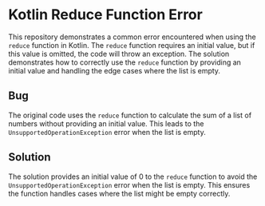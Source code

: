 # Kotlin Reduce Function Error

This repository demonstrates a common error encountered when using the `reduce` function in Kotlin. The `reduce` function requires an initial value, but if this value is omitted, the code will throw an exception. The solution demonstrates how to correctly use the `reduce` function by providing an initial value and handling the edge cases where the list is empty.

## Bug

The original code uses the `reduce` function to calculate the sum of a list of numbers without providing an initial value. This leads to the `UnsupportedOperationException` error when the list is empty. 

## Solution

The solution provides an initial value of 0 to the `reduce` function to avoid the `UnsupportedOperationException` error when the list is empty. This ensures the function handles cases where the list might be empty correctly.